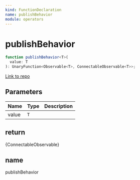 ```yaml
---
kind: FunctionDeclaration
name: publishBehavior
module: operators
---
```


# publishBehavior

```ts
function publishBehavior<T>(
  value: T
): UnaryFunction<Observable<T>, ConnectableObservable<T>>;
```

[Link to repo](https://github.com/ReactiveX/rxjs/blob/master/src/internal/operators/publishBehavior.ts#L12-L14)

## Parameters

| Name  | Type | Description |
| ----- | ---- | ----------- |
| value | `T`  |             |

## return

{ConnectableObservable<T>}

## name

publishBehavior
